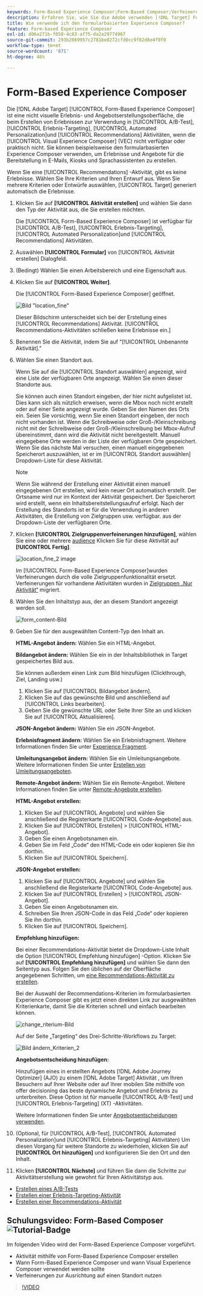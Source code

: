 ```yaml
---
keywords: Form-Based Experience Composer;Form-Based Composer;Verfeinerungen
description: Erfahren Sie, wie Sie die Adobe verwenden [!DNL Target] Form-Based Experience Composer für die Erstellung nicht visueller Erlebnisse. Verwenden Sie diesen Composer, wenn der VEC nicht verfügbar oder nicht praktisch zu verwenden ist.
title: Wie verwende ich den formularbasierten Experience Composer?
feature: Form-based Experience Composer
exl-id: d06a271b-f058-4c83-af75-da2a29774967
source-git-commit: 293b2869957c2781be8272cfd0cc9f82d8e4f0f0
workflow-type: tm+mt
source-wordcount: '871'
ht-degree: 46%

---
```


# Form-Based Experience Composer

Die [!DNL Adobe Target] [!UICONTROL Form-Based Experience Composer] ist eine nicht visuelle Erlebnis- und Angebotserstellungsoberfläche, die beim Erstellen von Erlebnissen zur Verwendung in [!UICONTROL A/B-Test], [!UICONTROL Erlebnis-Targeting], [!UICONTROL Automated Personalization]und [!UICONTROL Recommendations] Aktivitäten, wenn die [!UICONTROL Visual Experience Composer] (VEC) nicht verfügbar oder praktisch nicht. Sie können beispielsweise den formularbasierten Experience Composer verwenden, um Erlebnisse und Angebote für die Bereitstellung in E-Mails, Kiosks und Sprachassistenten zu erstellen.

Wenn Sie eine [!UICONTROL Recommendations] -Aktivität, gibt es keine Erlebnisse. Wählen Sie Ihre Kriterien und Ihren Entwurf aus. Wenn Sie mehrere Kriterien oder Entwürfe auswählen, [!UICONTROL Target] generiert automatisch die Erlebnisse.

1. Klicken Sie auf **[!UICONTROL Aktivität erstellen]** und wählen Sie dann den Typ der Aktivität aus, die Sie erstellen möchten.

   Die [!UICONTROL Form-Based Experience Composer] ist verfügbar für [!UICONTROL A/B-Test], [!UICONTROL Erlebnis-Targeting], [!UICONTROL Automated Personalization]und [!UICONTROL Recommendations] Aktivitäten.

1. Auswählen **[!UICONTROL Formular]** von [!UICONTROL Aktivität erstellen] Dialogfeld.

1. (Bedingt) Wählen Sie einen Arbeitsbereich und eine Eigenschaft aus.

1. Klicken Sie auf **[!UICONTROL Weiter]**.

   Die [!UICONTROL Form-Based Experience Composer] geöffnet.

   ![Bild &quot;location_fine&quot;](assets/location_refinements.png)

   Dieser Bildschirm unterscheidet sich bei der Erstellung eines [!UICONTROL Recommendations] Aktivität. [!UICONTROL Recommendations-Aktivitäten schließen keine Erlebnisse ein.]

1. Benennen Sie die Aktivität, indem Sie auf &quot;[!UICONTROL Unbenannte Aktivität].&quot;
1. Wählen Sie einen Standort aus.

   Wenn Sie auf die [!UICONTROL Standort auswählen] angezeigt, wird eine Liste der verfügbaren Orte angezeigt. Wählen Sie einen dieser Standorte aus.

   Sie können auch einen Standort eingeben, der hier nicht aufgelistet ist. Dies kann sich als nützlich erweisen, wenn die Mbox noch nicht erstellt oder auf einer Seite angezeigt wurde. Geben Sie den Namen des Orts ein. Seien Sie vorsichtig, wenn Sie einen Standort eingeben, der noch nicht vorhanden ist. Wenn die Schreibweise oder Groß-/Kleinschreibung nicht mit der Schreibweise oder Groß-/Kleinschreibung bei Mbox-Aufruf übereinstimmt, dann wird die Aktivität nicht bereitgestellt. Manuell eingegebene Orte werden in der Liste der verfügbaren Orte gespeichert. Wenn Sie das nächste Mal versuchen, einen manuell eingegebenen Speicherort auszuwählen, ist er im [!UICONTROL Standort auswählen] Dropdown-Liste für diese Aktivität.

   >[!NOTE]
   >
   >Wenn Sie während der Erstellung einer Aktivität einen manuell eingegebenen Ort erstellen, wird kein neuer Ort automatisch erstellt. Der Ortsname wird nur im Kontext der Aktivität gespeichert. Der Speicherort wird erstellt, wenn ein Inhaltsbereitstellungsaufruf erfolgt. Nach der Erstellung des Standorts ist er für die Verwendung in anderen Aktivitäten, die Erstellung von Zielgruppen usw. verfügbar. aus der Dropdown-Liste der verfügbaren Orte.

1. Klicken **[!UICONTROL Zielgruppenverfeinerungen hinzufügen]**, wählen Sie eine oder mehrere [audience](/help/main/c-target/target.md#concept_A782F8481A5041EBA75103CB26376522) Klicken Sie für diese Aktivität auf **[!UICONTROL Fertig]**.

   ![location_fine_2 image](assets/location_refinements_2.png)

   Im [!UICONTROL Form-Based Experience Composer]wurden Verfeinerungen durch die volle Zielgruppenfunktionalität ersetzt. Verfeinerungen für vorhandene Aktivitäten wurden in  [Zielgruppen „Nur Aktivität“](/help/main/c-target/creating-activity-only-audience.md#concept_A6BADCF530ED4AE1852E677FEBE68483) migriert.

1. Wählen Sie den Inhaltstyp aus, der an diesem Standort angezeigt werden soll.

   ![form_content-Bild](assets/form_content.png)

1. Geben Sie für den ausgewählten Content-Typ den Inhalt an.

   **HTML-Angebot ändern:** Wählen Sie ein HTML-Angebot.

   **Bildangebot ändern:** Wählen Sie ein in der Inhaltsbibliothek in Target gespeichertes Bild aus.

   Sie können außerdem einen Link zum Bild hinzufügen (Clickthrough, Ziel, Landing usw.)

   1. Klicken Sie auf [!UICONTROL Bildangebot ändern].
   1. Klicken Sie auf das gewünschte Bild und anschließend auf [!UICONTROL Links bearbeiten].
   1. Geben Sie die gewünschte URL oder Seite Ihrer Site an und klicken Sie auf [!UICONTROL Aktualisieren].

   **JSON-Angebot ändern:** Wählen Sie ein JSON-Angebot.

   **Erlebnisfragment ändern:** Wählen Sie ein Erlebnisfragment. Weitere Informationen finden Sie unter [Experience Fragment](/help/main/c-experiences/c-manage-content/aem-experience-fragments.md).

   **Umleitungsangebot ändern:** Wählen Sie ein Umleitungsangebote. Weitere Informationen finden Sie unter [Erstellen von Umleitungsangeboten](/help/main/c-experiences/c-manage-content/offer-redirect.md).

   **Remote-Angebot ändern:** Wählen Sie ein Remote-Angebot. Weitere Informationen finden Sie unter [Remote-Angebote erstellen](/help/main/c-experiences/c-manage-content/about-remote-offers.md).

   **HTML-Angebot erstellen:**

   1. Klicken Sie auf [!UICONTROL Angebote] und wählen Sie anschließend die Registerkarte [!UICONTROL Code-Angebote] aus.
   1. Klicken Sie auf [!UICONTROL Erstellen] > [!UICONTROL HTML-Angebot].
   1. Geben Sie einen Angebotsnamen ein.
   1. Geben Sie im Feld „Code“ den HTML-Code ein oder kopieren Sie ihn dorthin.
   1. Klicken Sie auf [!UICONTROL Speichern].

   **JSON-Angebot erstellen:**

   1. Klicken Sie auf [!UICONTROL Angebote] und wählen Sie anschließend die Registerkarte [!UICONTROL Code-Angebote] aus.
   1. Klicken Sie auf [!UICONTROL Erstellen] > [!UICONTROL JSON-Angebot].
   1. Geben Sie einen Angebotsnamen ein.
   1. Schreiben Sie Ihren JSON-Code in das Feld „Code“ oder kopieren Sie ihn dorthin.
   1. Klicken Sie auf [!UICONTROL Speichern].

   **Empfehlung hinzufügen:**

   Bei einer Recommendations-Aktivität bietet die Dropdown-Liste Inhalt die Option [!UICONTROL Empfehlung hinzufügen] -Option. Klicken Sie auf **[!UICONTROL Empfehlung hinzufügen]** und wählen Sie dann den Seitentyp aus. Folgen Sie den üblichen auf der Oberfläche angegebenen Schritten, um [eine Recommendations-Aktivität zu erstellen](/help/main/c-recommendations/t-create-recs-activity/create-recs-activity.md).

   Bei der Auswahl der Recommendations-Kriterien im formularbasierten Experience Composer gibt es jetzt einen direkten Link zur ausgewählten Kriterienkarte, damit Sie die Kriterien schnell und einfach bearbeiten können.

   ![change_riterium-Bild](assets/change_criteria.png)

   Auf der Seite „Targeting“ des Drei-Schritte-Workflows zu Target:

   ![Bild ändern_Kriterien_2](assets/change_criteria_2.png)

   **Angebotsentscheidung hinzufügen:**

   Hinzufügen eines in erstellten Angebots [!DNL Adobe Journey Optimizer] (AJO) zu einem [!DNL Adobe Target] Aktivität , um Ihren Besuchern auf Ihrer Website oder auf Ihrer mobilen Site mithilfe von offer decisioning das beste dynamische Angebot und Erlebnis zu unterbreiten. Diese Option ist für manuelle [!UICONTROL A/B-Test] und [!UICONTROL Erlebnis-Targeting] (XT) -Aktivitäten.

   Weitere Informationen finden Sie unter [Angebotsentscheidungen verwenden](/help/main/c-integrating-target-with-mac/ajo/offer-decision.md).

1. (Optional, für [!UICONTROL A/B-Test], [!UICONTROL Automated Personalization]und [!UICONTROL Erlebnis-Targeting] Aktivitäten) Um diesen Vorgang für weitere Standorte zu wiederholen, klicken Sie auf **[!UICONTROL Ort hinzufügen]** und konfigurieren Sie den Ort und den Inhalt.
1. Klicken **[!UICONTROL Nächste]** und führen Sie dann die Schritte zur Aktivitätserstellung wie gewohnt für Ihren Aktivitätstyp aus.

* [Erstellen eines A/B-Tests](/help/main/c-activities/t-test-ab/t-test-create-ab/test-create-ab.md)
* [Erstellen einer Erlebnis-Targeting-Aktivität](/help/main/c-activities/t-experience-target/t-xt-create/xt-create.md#task_D6B3429AC31549E1A70EDF04B3DDC765)
* [Erstellen einer Recommendations-Aktivität](/help/main/c-recommendations/t-create-recs-activity/create-recs-activity.md#task_6874328773C64C44A73F0A130AD3F96F)

## Schulungsvideo: Form-Based Composer ![Tutorial-Badge](/help/main/assets/tutorial.png)

Im folgenden Video wird der Form-Based Experience Composer vorgeführt.

* Aktivität mithilfe von Form-Based Experience Composer erstellen
* Wann Form-Based Experience Composer und wann Visual Experience Composer verwendet werden sollte
* Verfeinerungen zur Ausrichtung auf einen Standort nutzen

>[!VIDEO](https://video.tv.adobe.com/v/17390)
